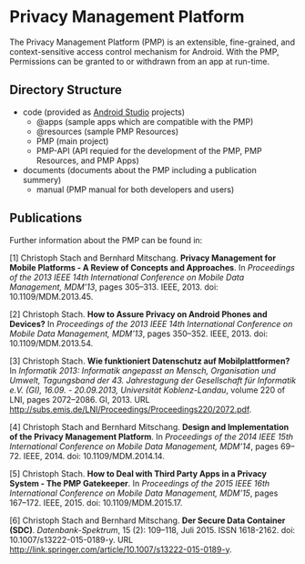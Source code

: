 # Privacy Management Platform
The Privacy Management Platform (PMP) is an extensible, fine-grained, and context-sensitive access control mechanism for Android. With the PMP, Permissions can be granted to or withdrawn from an app at run-time.

## Directory Structure
* code (provided as [Android Studio](http://developer.android.com/tools/studio/index.html) projects)
  * @apps (sample apps which are compatible with the PMP)
  * @resources (sample PMP Resources)
  * PMP (main project)
  * PMP-API (API requied for the development of the PMP, PMP Resources, and PMP Apps)
* documents (documents about the PMP including a publication summery)
  * manual (PMP manual for both developers and users)

## Publications
Further information about the PMP can be found in:

[1] Christoph Stach and Bernhard Mitschang. **Privacy Management for Mobile Platforms - A Review of Concepts and Approaches**. In *Proceedings of the 2013 IEEE 14th International Conference on Mobile Data Management, MDM’13*, pages 305–313. IEEE, 2013. doi: 10.1109/MDM.2013.45.

[2] Christoph Stach. **How to Assure Privacy on Android Phones and Devices?** In *Proceedings of the 2013 IEEE 14th International Conference on Mobile Data Management, MDM’13*, pages 350–352. IEEE, 2013. doi: 10.1109/MDM.2013.54.

[3] Christoph Stach. **Wie funktioniert Datenschutz auf Mobilplattformen?** In *Informatik 2013: Informatik angepasst an Mensch, Organisation und Umwelt, Tagungsband der 43. Jahrestagung der Gesellschaft für Informatik e.V. (GI), 16.09. - 20.09.2013, Universität Koblenz-Landau*, volume 220 of LNI, pages 2072–2086. GI, 2013. URL http://subs.emis.de/LNI/Proceedings/Proceedings220/2072.pdf.

[4] Christoph Stach and Bernhard Mitschang. **Design and Implementation of the Privacy Management Platform**. In *Proceedings of the 2014 IEEE 15th International Conference on Mobile Data Management, MDM’14*, pages 69–72. IEEE, 2014. doi: 10.1109/MDM.2014.14.

[5] Christoph Stach. **How to Deal with Third Party Apps in a Privacy System - The PMP Gatekeeper**. In *Proceedings of the 2015 IEEE 16th International Conference on Mobile Data Management, MDM’15*, pages 167–172. IEEE, 2015. doi: 10.1109/MDM.2015.17.

[6] Christoph Stach and Bernhard Mitschang. **Der Secure Data Container (SDC)**. *Datenbank-Spektrum*, 15 (2): 109–118, Juli 2015. ISSN 1618-2162. doi: 10.1007/s13222-015-0189-y. URL http://link.springer.com/article/10.1007/s13222-015-0189-y.
